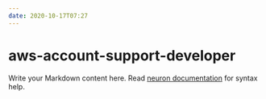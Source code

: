 ```yaml
---
date: 2020-10-17T07:27
---
```


# aws-account-support-developer

Write your Markdown content here. Read [neuron documentation](https://neuron.zettel.page/2011404.html) for syntax help.

